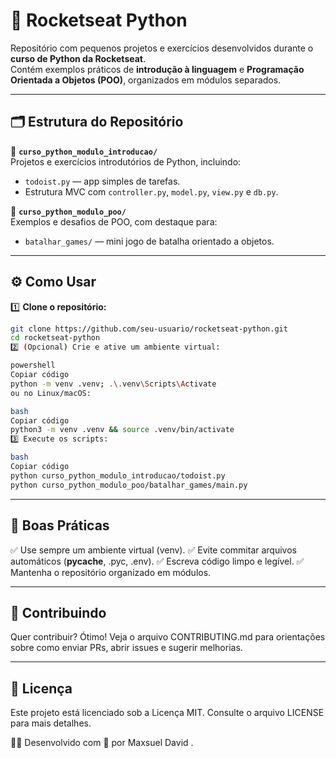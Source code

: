 # 🚀 Rocketseat Python

Repositório com pequenos projetos e exercícios desenvolvidos durante o **curso de Python da Rocketseat**.  
Contém exemplos práticos de **introdução à linguagem** e **Programação Orientada a Objetos (POO)**, organizados em módulos separados.

---

## 🗂️ Estrutura do Repositório

📁 **`curso_python_modulo_introducao/`**  
Projetos e exercícios introdutórios de Python, incluindo:  
- `todoist.py` — app simples de tarefas.  
- Estrutura MVC com `controller.py`, `model.py`, `view.py` e `db.py`.

📁 **`curso_python_modulo_poo/`**  
Exemplos e desafios de POO, com destaque para:  
- `batalhar_games/` — mini jogo de batalha orientado a objetos.  

---

## ⚙️ Como Usar

1️⃣ **Clone o repositório:**
```bash
git clone https://github.com/seu-usuario/rocketseat-python.git
cd rocketseat-python
2️⃣ (Opcional) Crie e ative um ambiente virtual:

powershell
Copiar código
python -m venv .venv; .\.venv\Scripts\Activate
ou no Linux/macOS:

bash
Copiar código
python3 -m venv .venv && source .venv/bin/activate
3️⃣ Execute os scripts:

bash
Copiar código
python curso_python_modulo_introducao/todoist.py
python curso_python_modulo_poo/batalhar_games/main.py
```

---

## 🧠 Boas Práticas
✅ Use sempre um ambiente virtual (venv).
✅ Evite commitar arquivos automáticos (__pycache__, .pyc, .env).
✅ Escreva código limpo e legível.
✅ Mantenha o repositório organizado em módulos.

---

## 🤝 Contribuindo
Quer contribuir? Ótimo!
Veja o arquivo CONTRIBUTING.md para orientações sobre como enviar PRs, abrir issues e sugerir melhorias.

---

## 📄 Licença
Este projeto está licenciado sob a Licença MIT.
Consulte o arquivo LICENSE para mais detalhes.

🧑‍💻 Desenvolvido com 💜 por Maxsuel David .

